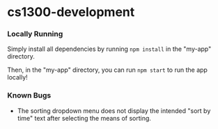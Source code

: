 # cs1300-development
### Locally Running
Simply install all dependencies by running `npm install` in the "my-app" directory.

Then, in the "my-app" directory, you can run `npm start` to run the app locally!

### Known Bugs
- The sorting dropdown menu does not display the intended "sort by time" text after selecting the means of sorting.